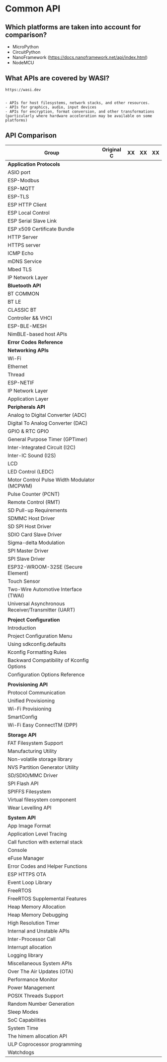 # Common API

## Which platforms are taken into account for comparison?

- MicroPython
- CircuitPython
- NanoFramework (https://docs.nanoframework.net/api/index.html)
- NodeMCU

## What APIs are covered by WASI?

    https://wasi.dev


    - APIs for host filesystems, network stacks, and other resources.
    - APIs for graphics, audio, input devices
    - APIs for encryption, format conversion, and other transformations (particularly where hardware acceleration may be available on some platforms)


## API Comparison


|Group                                                 |Original C                                 |XX|XX|XX|
|------------------------------------------------------|-------------------------------------------|--|--|--|
|**Application Protocols**                             |                                           |  |  |  |
|ASIO port                                             |                                           |  |  |  |
|ESP-Modbus                                            |                                           |  |  |  |
|ESP-MQTT                                              |                                           |  |  |  |
|ESP-TLS                                               |                                           |  |  |  |
|ESP HTTP Client                                       |                                           |  |  |  |
|ESP Local Control                                     |                                           |  |  |  |
|ESP Serial Slave Link                                 |                                           |  |  |  |
|ESP x509 Certificate Bundle                           |                                           |  |  |  |
|HTTP Server                                           |                                           |  |  |  |
|HTTPS server                                          |                                           |  |  |  |
|ICMP Echo                                             |                                           |  |  |  |
|mDNS Service                                          |                                           |  |  |  |
|Mbed TLS                                              |                                           |  |  |  |
|IP Network Layer                                      |                                           |  |  |  |
|**Bluetooth API**                                     |                                           |  |  |  |
|BT COMMON                                             |                                           |  |  |  |
|BT LE                                                 |                                           |  |  |  |
|CLASSIC BT                                            |                                           |  |  |  |
|Controller && VHCI                                    |                                           |  |  |  |
|ESP-BLE-MESH                                          |                                           |  |  |  |
|NimBLE-based host APIs                                |                                           |  |  |  |
|**Error Codes Reference**|                            |                                           |  |  |  |
|**Networking APIs**|                                  |                                           |  |  |  |
|Wi-Fi                                                 |                                           |  |  |  |
|Ethernet                                              |                                           |  |  |  |
|Thread                                                |                                           |  |  |  |
|ESP-NETIF                                             |                                           |  |  |  |
|IP Network Layer                                      |                                           |  |  |  |
|Application Layer                                     |                                           |  |  |  |
|**Peripherals API**|                                  |                                           |  |  |  |
|Analog to Digital Converter (ADC)                     |                                           |  |  |  |
|Digital To Analog Converter (DAC)                     |                                           |  |  |  |
|GPIO & RTC GPIO                                       |                                           |  |  |  |
|General Purpose Timer (GPTimer)                       |                                           |  |  |  |
|Inter-Integrated Circuit (I2C)                        |                                           |  |  |  |
|Inter-IC Sound (I2S)                                  |                                           |  |  |  |
|LCD                                                   |                                           |  |  |  |
|LED Control (LEDC)                                    |                                           |  |  |  |
|Motor Control Pulse Width Modulator (MCPWM)           |                                           |  |  |  |
|Pulse Counter (PCNT)                                  |                                           |  |  |  |
|Remote Control (RMT)                                  |                                           |  |  |  |
|SD Pull-up Requirements                               |                                           |  |  |  |
|SDMMC Host Driver                                     |                                           |  |  |  |
|SD SPI Host Driver                                    |                                           |  |  |  |
|SDIO Card Slave Driver                                |                                           |  |  |  |
|Sigma-delta Modulation                                |                                           |  |  |  |
|SPI Master Driver                                     |                                           |  |  |  |
|SPI Slave Driver                                      |                                           |  |  |  |
|ESP32-WROOM-32SE (Secure Element)                     |                                           |  |  |  |
|Touch Sensor                                          |                                           |  |  |  |
|Two-Wire Automotive Interface (TWAI)                  |                                           |  |  |  |
|Universal Asynchronous Receiver/Transmitter (UART)    |                                           |  |  |  |
|                                                      |                                           |  |  |  |
|**Project Configuration**                             |                                           |  |  |  |
|Introduction                                          |                                           |  |  |  |
|Project Configuration Menu                            |                                           |  |  |  |
|Using sdkconfig.defaults                              |                                           |  |  |  |
|Kconfig Formatting Rules                              |                                           |  |  |  |
|Backward Compatibility of Kconfig Options             |                                           |  |  |  |
|Configuration Options Reference                       |                                           |  |  |  |
|                                                      |                                           |  |  |  |
|**Provisioning API**                                  |                                           |  |  |  |
|Protocol Communication                                |                                           |  |  |  |
|Unified Provisioning                                  |                                           |  |  |  |
|Wi-Fi Provisioning                                    |                                           |  |  |  |
|SmartConfig                                           |                                           |  |  |  |
|Wi-Fi Easy ConnectTM (DPP)                            |                                           |  |  |  |
|                                                      |                                           |  |  |  |
|**Storage API**                                       |                                           |  |  |  |
|FAT Filesystem Support                                |                                           |  |  |  |
|Manufacturing Utility                                 |                                           |  |  |  |
|Non-volatile storage library                          |                                           |  |  |  |
|NVS Partition Generator Utility                       |                                           |  |  |  |
|SD/SDIO/MMC Driver                                    |                                           |  |  |  |
|SPI Flash API                                         |                                           |  |  |  |
|SPIFFS Filesystem                                     |                                           |  |  |  |
|Virtual filesystem component                          |                                           |  |  |  |
|Wear Levelling API                                    |                                           |  |  |  |
|                                                      |                                           |  |  |  |
|**System API**                                        |                                           |  |  |  |
|App Image Format                                      |                                           |  |  |  |
|Application Level Tracing                             |                                           |  |  |  |
|Call function with external stack                     |                                           |  |  |  |
|Console                                               |                                           |  |  |  |
|eFuse Manager                                         |                                           |  |  |  |
|Error Codes and Helper Functions                      |                                           |  |  |  |
|ESP HTTPS OTA                                         |                                           |  |  |  |
|Event Loop Library                                    |                                           |  |  |  |
|FreeRTOS                                              |                                           |  |  |  |
|FreeRTOS Supplemental Features                        |                                           |  |  |  |
|Heap Memory Allocation                                |                                           |  |  |  |
|Heap Memory Debugging                                 |                                           |  |  |  |
|High Resolution Timer                                 |                                           |  |  |  |
|Internal and Unstable APIs                            |                                           |  |  |  |
|Inter-Processor Call                                  |                                           |  |  |  |
|Interrupt allocation                                  |                                           |  |  |  |
|Logging library                                       |                                           |  |  |  |
|Miscellaneous System APIs                             |                                           |  |  |  |
|Over The Air Updates (OTA)                            |                                           |  |  |  |
|Performance Monitor                                   |                                           |  |  |  |
|Power Management                                      |                                           |  |  |  |
|POSIX Threads Support                                 |                                           |  |  |  |
|Random Number Generation                              |                                           |  |  |  |
|Sleep Modes                                           |                                           |  |  |  |
|SoC Capabilities                                      |                                           |  |  |  |
|System Time                                           |                                           |  |  |  |
|The himem allocation API                              |                                           |  |  |  |
|ULP Coprocessor programming                           |                                           |  |  |  |
|Watchdogs                                             |                                           |  |  |  |
